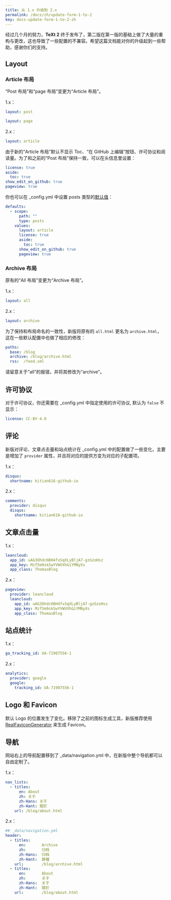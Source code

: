 ```yaml
---
title: 从 1.x 升级到 2.x
permalink: /docs/zh/update-form-1-to-2
key: docs-update-form-1-to-2-zh
---
```


经过几个月的努力，**TeXt 2** 终于发布了，第二版在第一版的基础上做了大量的重构与更改，这也导致了一些配置的不兼容。希望这篇文档能对你的升级起到一些帮助，感谢你们的支持。

## Layout

### Article 布局

“Post 布局”和“page 布局”变更为“Article 布局”。

1.x：

```yml
layout: post
```

```yml
layout: page
```

2.x：

```yml
layout: article
```

由于新的“Article 布局”默认不显示 Toc、“在 GitHub 上编辑”按钮、许可协议和阅读量。为了和之前的“Post 布局”保持一致，可以在头信息里设置：

```yml
license: true
aside:
  toc: true
show_edit_on_github: true
pageview: true
```

你也可以在 _config.yml 中设置 posts 类型的[默认值](https://jekyllrb.com/docs/configuration/#front-matter-defaults)：

```yml
defaults:
  - scope:
      path: ""
      type: posts
    values:
      layout: article
      license: true
      aside:
        toc: true
      show_edit_on_github: true
      pageview: true
```

### Archive 布局

原有的“All 布局”变更为“Archive 布局”。

1.x：

```yml
layout: all
```

2.x：

```yml
layout: archive
```

为了保持和布局命名的一致性，新版将原有的 `all.html` 更名为 `archive.html`，这在一些默认配置中也做了相应的修改：

```yml
paths:
  base: /blog
  archive: /blog/archive.html
  rss:  /feed.xml
```

请留意关于”all“的报错，并将其修改为“archive”。

## 许可协议

对于许可协议，你还需要在 _config.yml 中指定使用的许可协议, 默认为 `false` 不显示：

```yml
license: CC-BY-4.0
```

## 评论

新版对评论、文章点击量和站点统计在 _config.yml 中的配置做了一些变化，主要是增加了 `provider` 属性，并且将对应的提供方变为对应的子配置项。

1.x：

```yml
disqus:
  shortname: kitian616-github-io
```

2.x：

```yml
comments:
  provider: disqus
  disqus:
    shortname: kitian616-github-io
```

## 文章点击量

1.x：

```yml
leancloud:
  app_id: uAG3OhdcH8H4fxSqXLyBljA7-gzGzoHsz
  app_key: Mzf5m9skSwYVWVXhGiYMNyXs
  app_class: ThomasBlog
```

2.x：

```yml
pageview:
  provider: leancloud
  leancloud:
    app_id: uAG3OhdcH8H4fxSqXLyBljA7-gzGzoHsz
    app_key: Mzf5m9skSwYVWVXhGiYMNyXs
    app_class: ThomasBlog
```

## 站点统计

1.x：

```yml
ga_tracking_id: UA-71907556-1
```
2.x：

```yml
analytics:
  provider: google
  google:
    tracking_id: UA-71907556-1
```

## Logo 和 Favicon

默认 Logo 的位置发生了变化。移除了之前的图标生成工具，新版推荐使用 [RealFaviconGenerator](https://realfavicongenerator.net/) 来生成 Favicon。

## 导航

网站右上的导航配置移到了 _data/navigation.yml 中，在新版中整个导航都可以自由定制了。

1.x：

```yml
nav_lists:
  - titles:
      en: About
      zh: 关于
      zh-Hans: 关于
      zh-Hant: 關於
    url: /blog/about.html
```

2.x：

```yml
## _data/navigation.yml
header:
  - titles:
      en:       Archive
      zh:       归档
      zh-Hans:  归档
      zh-Hant:  歸檔
    url:        /blog/archive.html
  - titles:
      en:       About
      zh:       关于
      zh-Hans:  关于
      zh-Hant:  關於
    url:        /blog/about.html
```
